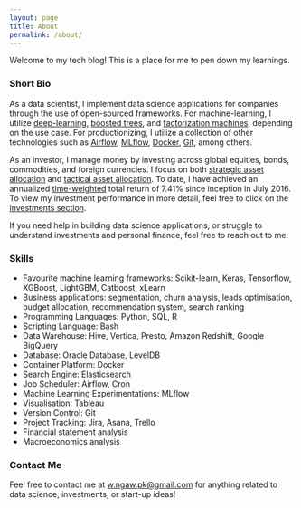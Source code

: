 ```yaml
---
layout: page
title: About
permalink: /about/
---
```


Welcome to my tech blog! This is a place for me to pen down my learnings.

### Short Bio

As a data scientist, I implement data science applications for companies through the use of open-sourced frameworks. For machine-learning, I utilize [deep-learning](https://en.wikipedia.org/wiki/Deep_learning), [boosted trees](https://en.wikipedia.org/wiki/Gradient_boosting), and [factorization machines](http://www.libfm.org), depending on the use case. For productionizing, I utilize a collection of other technologies such as [Airflow](https://airflow.apache.org), [MLflow](https://mlflow.org), [Docker](https://www.docker.com), [Git](https://git-scm.com), among others.

As an investor, I manage money by investing across global equities, bonds, commodities, and foreign currencies. I focus on both [strategic asset allocation](https://www.investopedia.com/terms/s/strategicassetallocation.asp) and [tactical asset allocation](https://www.investopedia.com/terms/t/tacticalassetallocation.asp). To date, I have achieved an annualized [time-weighted](https://www.investopedia.com/terms/t/time-weightedror.asp) total return of 7.41% since inception in July 2016. To view my investment performance in more detail, feel free to click on the [investments section](https://wngaw.github.io/investments).

If you need help in building data science applications, or struggle to understand investments and personal finance, feel free to reach out to me.

### Skills

- Favourite machine learning frameworks: Scikit-learn, Keras, Tensorflow, XGBoost, LightGBM, Catboost, xLearn
- Business applications: segmentation, churn analysis, leads optimisation, budget allocation, recommendation system, search ranking
- Programming Languages: Python, SQL, R
- Scripting Language: Bash
- Data Warehouse: Hive, Vertica, Presto, Amazon Redshift, Google BigQuery
- Database: Oracle Database, LevelDB
- Container Platform: Docker
- Search Engine: Elasticsearch
- Job Scheduler: Airflow, Cron
- Machine Learning Experimentations: MLflow
- Visualisation: Tableau
- Version Control: Git
- Project Tracking: Jira, Asana, Trello
- Financial statement analysis
- Macroeconomics analysis

### Contact Me

Feel free to contact me at [w.ngaw.pk@gmail.com](mailto:w.ngaw.pk@gmail.com) for anything related to data science, investments, or start-up ideas!
